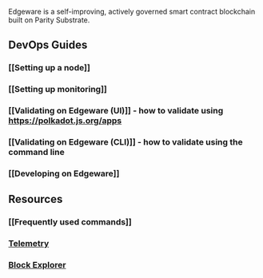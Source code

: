 Edgeware is a self-improving, actively governed smart contract blockchain built on Parity Substrate.

## DevOps Guides

### [[Setting up a node]]

### [[Setting up monitoring]]

### [[Validating on Edgeware (UI)]] - how to validate using https://polkadot.js.org/apps

### [[Validating on Edgeware (CLI)]] - how to validate using the command line

### [[Developing on Edgeware]]

## Resources

### [[Frequently used commands]]

### [Telemetry](https://telemetry.polkadot.io/#/Edgeware%20Testnet)

### [Block Explorer](https://polkascan.io/pre/edgeware-testnet/dashboard)
